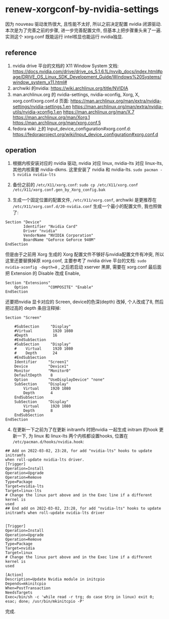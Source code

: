 # renew-xorgconf-by-nvidia-settings
因为 nouveau 驱动发热很大, 且性能不太好, 所以之前决定配置 nvidia 闭源驱动.
本次是为了完善之前的步骤, 进一步完善配置文件, 但基本上把步骤重头来了一遍.
实测这个 xorg.conf 既能运行 intel核显也能运行 nvidia独显.

## reference
1. nvidia drive 平台的文档的 X11 Window System 文档:
https://docs.nvidia.com/drive/drive_os_5.1.6.1L/nvvib_docs/index.html#page/DRIVE_OS_Linux_SDK_Development_Guide/Windows%20Systems/window_system_x11.html#
2.  archwiki 的nvidia:
https://wiki.archlinux.org/title/NVIDIA
3. man.archlinux.org 的 nvidia-settings, nvidia-xconfig, Xorg, X, xorg.conf/xorg.conf.d 页面:
https://man.archlinux.org/man/extra/nvidia-settings/nvidia-settings.1.en
https://man.archlinux.org/man/extra/nvidia-utils/nvidia-xconfig.1.en
https://man.archlinux.org/man/X.7
https://man.archlinux.org/man/Xorg.1
https://man.archlinux.org/man/xorg.conf.5
4. fedora wiki 上的 Input_device_configuration#xorg.conf.d:
https://fedoraproject.org/wiki/Input_device_configuration#xorg.conf.d

## operation
1. 根据内核安装对应的 nvidia 驱动, nvidia 对应 linux, nvidia-lts 对应 linux-lts, 其他内核需要 nvidia-dkms. 这里安装了 nvidia 和 nvidia-lts.
`sudo pacman -S nvidia nvidia-lts`

2. 备份之前的 `/etc/X11/xorg.conf`:
`sudo cp /etc/X11/xorg.conf /etc/X11/xorg.conf.gen_by_Xorg_config.bak`

3. 生成一个固定位置的配置文件, `/etc/X11/xorg.conf`, archwiki 是更推荐在 `/etc/X11/xorg.conf.d/20-nvidia.conf` 生成一个最小的配置文件, 我也照做了: 
```
Section "Device"
        Identifier "Nvidia Card"
        Driver "nvidia"
        VendorName "NVIDIA Corporation"
        BoardName "GeForce GeForce 940M"
EndSection
```
但是由于之前用 Xorg 生成的 Xorg 配置文件不够好与nvidia配置文件有冲突, 所以这里还要替换掉原 xorg.conf, 主要参考了 nvidia drive 平台的文档:
`sudo nvidia-xconfig -depth=8` 
, 之后若启动 xserver 黑屏, 需要在 xorg.conf 最后面把 Extension 的 Disable 改成 Enable,
```
Section "Extensions"
    Option         "COMPOSITE" "Enable"
EndSection
```
还要把nvidia 显卡对应的 Screen, device的色深(depth) 改掉, 个人改成了8, 然后把过高的 depth 条目注释掉:
```
Section "Screen"

    #SubSection     "Display"
	#Virtual         1920 1080
	#Depth           16
    #EndSubSection
    #SubSection     "Display"
    #    Virtual     1920 1080
    #    Depth       24
    #EndSubSection
    Identifier     "Screen1"
    Device         "Device1"
    Monitor        "Monitor0"
    DefaultDepth    8
    Option         "UseDisplayDevice" "none"
    SubSection     "Display"
        Virtual     1920 1080
        Depth       4
    EndSubSection
    SubSection     "Display"
        Virtual     1920 1080
        Depth       8
    EndSubSection
EndSection
```
4. 在更新一下之前为了在更新 initramfs 时把nvidia 一起生成 initram 的hook 更新一下, 为 linux 和 linux-lts 两个内核都设置hooks, 位置在 `/etc/pacman.d/hooks/nvidia.hook`:
```
## Add on 2022-03-02, 23:28, for add "nvidia-lts" hooks to update initramfs 
when roll-update nvidia-lts driver.
[Trigger]
Operation=Install
Operation=Upgrade
Operation=Remove
Type=Package
Target=nvidia-lts
Target=linux-lts
# Change the linux part above and in the Exec line if a different kernel is 
used
## End add on 2022-03-02, 23:28, for add "nvidia-lts" hooks to update initramfs when roll-update nvidia-lts driver


[Trigger]
Operation=Install
Operation=Upgrade
Operation=Remove
Type=Package
Target=nvidia
Target=linux
# Change the linux part above and in the Exec line if a different kernel is 
used

[Action]
Description=Update Nvidia module in initcpio
Depends=mkinitcpio
When=PostTransaction
NeedsTargets
Exec=/bin/sh -c 'while read -r trg; do case $trg in linux) exit 0; esac; done; /usr/bin/mkinitcpio -P'
```

完成.